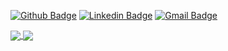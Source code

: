 [![Github Badge](https://img.shields.io/badge/-Github-000?style=flat-square&logo=Github&logoColor=white&link=https://github.com/arthur-art)](https://github.com/arthur-art)
[![Linkedin Badge](https://img.shields.io/badge/-LinkedIn-blue?style=flat-square&logo=Linkedin&logoColor=white&link=https://www.linkedin.com/in/arthur-teixeira-santos-silva-167189177/)](https://www.linkedin.com/in/arthur-teixeira-santos-silva-167189177/)
[![Gmail Badge](https://img.shields.io/badge/-Gmail-c14438?style=flat-square&logo=Gmail&logoColor=white&link=mailto:arthurteixeira.guts@gmail.com)](mailto:arthurteixeira.guts@gmail.com)






<a href="https://github.com/arthur-art/github-readme-stats">
  <img align="center" src="https://github-readme-stats.vercel.app/api?username=arthur-art&show_icons=true&count_private=true&hide=issues&hide_border=true" />
</a>
<a href="https://github.com/arthur-art/convoychat">
  <img align="center" src="https://github-readme-stats.vercel.app/api/top-langs/?username=arthur-art&layout=compact&langs_count=6&hide_border=true" />
</a>
